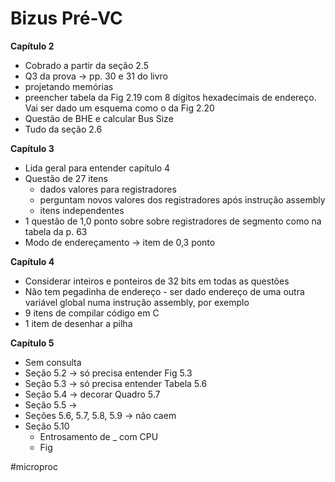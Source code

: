 
# Bizus Pré-VC

**Capítulo 2**
- Cobrado a partir da seção 2.5
- Q3 da prova -> pp. 30 e 31 do livro
- projetando memórias
- preencher tabela da Fig 2.19 com 8 dígitos hexadecimais de endereço. Vai ser dado um esquema como o da Fig 2.20
- Questão de BHE e calcular Bus Size
- Tudo da seção 2.6

**Capítulo 3**
- Lida geral para entender capítulo 4
- Questão de 27 itens
	- dados valores para registradores
	- perguntam novos valores dos registradores após instrução assembly
	- itens independentes
- 1 questão de 1,0 ponto sobre sobre registradores de segmento como na tabela da p. 63
- Modo de endereçamento -> item de 0,3 ponto

**Capítulo 4**
- Considerar inteiros e ponteiros de 32 bits em todas as questões
- Não tem pegadinha de endereço - ser dado endereço de uma outra variável global numa instrução assembly, por exemplo
- 9 itens de compilar código em C
- 1 item de desenhar a pilha

**Capítulo 5**
- Sem consulta
- Seção 5.2 -> só precisa entender Fig 5.3
- Seção 5.3 -> só precisa entender Tabela 5.6
- Seção 5.4 -> decorar Quadro 5.7
- Seção 5.5 ->
- Seções 5.6, 5.7, 5.8, 5.9 -> não caem
- Seção 5.10
	- Entrosamento de \_ com CPU
	- Fig 

#microproc

